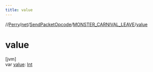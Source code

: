 ```yaml
---
title: value
---
```

//[Perry](../../../../index.html)/[net](../../index.html)/[SendPacketOpcode](../index.html)/[MONSTER_CARNIVAL_LEAVE](index.html)/[value](value.html)



# value



[jvm]\
var [value](value.html): [Int](https://kotlinlang.org/api/latest/jvm/stdlib/kotlin/-int/index.html)




